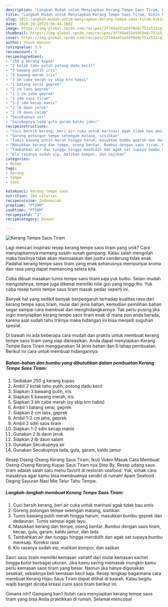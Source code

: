 ```yaml
---
description: "Langkah Mudah untuk Menyiapkan Kerang Tempe Saos Tiram, Bikin Ngiler"
title: "Langkah Mudah untuk Menyiapkan Kerang Tempe Saos Tiram, Bikin Ngiler"
slug: 1012-langkah-mudah-untuk-menyiapkan-kerang-tempe-saos-tiram-bikin-ngiler
date: 2020-10-10T23:56:44.168Z
image: https://img-global.cpcdn.com/recipes/3f74dad31e59f0e0/751x532cq70/kerang-tempe-saos-tiram-foto-resep-utama.jpg
thumbnail: https://img-global.cpcdn.com/recipes/3f74dad31e59f0e0/751x532cq70/kerang-tempe-saos-tiram-foto-resep-utama.jpg
cover: https://img-global.cpcdn.com/recipes/3f74dad31e59f0e0/751x532cq70/kerang-tempe-saos-tiram-foto-resep-utama.jpg
author: Steve Hansen
ratingvalue: 3.9
reviewcount: 5
recipeingredient:
- "250 g kerang kupas"
- "2 kotak tahu putih potong dadu kecil"
- "3 bawang putih iris"
- "5 bawang merah iris"
- "3 bh cabe merah sy skip krn habis"
- "1 batang serai geprek"
- "2 cm laos geprek"
- "1-2 cm jahe geprek"
- "2 sdm saos tiram"
- "1-2 sdm kecap manis"
- "2 lb daun jeruk"
- "2 lb daun salam"
- "Secukupnya air"
- "Secukupnya lada gula garam kaldu jamur"
recipeinstructions:
- "Cuci bersih kerang, beri air cuka untuk marinasi agak tidak bau amis"
- "Goreng potongan tempe setengah matang, sisihkan"
- "Tumis bawang putih merah hingga harum, masukkan bumbu geprek dan dedaunan. Tumis sampai agak layu"
- "Masukkan kerang dan tempe, oseng bentar. Bumbui dengan saos tiram, kecap, gula, garam, kaldu jamur, dan lada"
- "Tambahkan air dan tunggu hingga mendidih dan agak sat supaya bumbu meresap. Koreksi rasa"
- "Klo rasanya sudah sip, matikan kompor, dan sajikan"
categories:
- Resep
tags:
- kerang
- tempe
- saos

katakunci: kerang tempe saos 
nutrition: 164 calories
recipecuisine: Indonesian
preptime: "PT29M"
cooktime: "PT58M"
recipeyield: "2"
recipecategory: Dinner

---
```



![Kerang Tempe Saos Tiram](https://img-global.cpcdn.com/recipes/3f74dad31e59f0e0/751x532cq70/kerang-tempe-saos-tiram-foto-resep-utama.jpg)

Lagi mencari inspirasi resep kerang tempe saos tiram yang unik? Cara menyiapkannya memang susah-susah gampang. Kalau salah mengolah maka hasilnya tidak akan memuaskan dan justru cenderung tidak enak. Padahal kerang tempe saos tiram yang enak seharusnya mempunyai aroma dan rasa yang dapat memancing selera kita.

Coba dibuat masakan tumis tempe saos tiram saja yuk buibu. Selain mudah mengolahnya, tempe juga dikenal memiliki nilai gizi yang tinggi lho. Yuk coba resep tumis tempe saus tiram masak pedas seperti ini.

Banyak hal yang sedikit banyak berpengaruh terhadap kualitas rasa dari kerang tempe saos tiram, mulai dari jenis bahan, kemudian pemilihan bahan segar sampai cara membuat dan menghidangkannya. Tak perlu pusing jika ingin menyiapkan kerang tempe saos tiram enak di mana pun anda berada, karena asal sudah tahu triknya maka hidangan ini bisa menjadi suguhan spesial.


Di bawah ini ada beberapa cara mudah dan praktis untuk membuat kerang tempe saos tiram yang siap dikreasikan. Anda dapat menyiapkan Kerang Tempe Saos Tiram menggunakan 14 jenis bahan dan 6 tahap pembuatan. Berikut ini cara untuk membuat hidangannya.

<!--inarticleads1-->

##### Bahan-bahan dan bumbu yang dibutuhkan dalam pembuatan Kerang Tempe Saos Tiram:

1. Sediakan 250 g kerang kupas
1. Ambil 2 kotak tahu putih, potong dadu kecil
1. Siapkan 3 bawang putih, iris
1. Siapkan 5 bawang merah, iris
1. Siapkan 3 bh cabe merah (sy skip krn habis)
1. Ambil 1 batang serai, geprek
1. Siapkan 2 cm laos, geprek
1. Ambil 1-2 cm jahe, geprek
1. Ambil 2 sdm saos tiram
1. Siapkan 1-2 sdm kecap manis
1. Gunakan 2 lb daun jeruk
1. Siapkan 2 lb daun salam
1. Gunakan Secukupnya air
1. Gunakan Secukupnya lada, gula, garam, kaldu jamur


Resep Oseng-Oseng Kerang Saus Tiram, Ikuti Video Masak Cara Membuat Oseng-Oseng Kerang Kupas Saus Tiram nya Step By. Resep udang saus tiram adalah salah satu menu favorit di restoran seafood. Yuk, simak cara masaknya agar kamu bisa membuatnya sendiri di rumah! Ayam Seafood Daging Sayuran Nasi Mie Telur Tahu Tempe. 

<!--inarticleads2-->

##### Langkah-langkah membuat Kerang Tempe Saos Tiram:

1. Cuci bersih kerang, beri air cuka untuk marinasi agak tidak bau amis
1. Goreng potongan tempe setengah matang, sisihkan
1. Tumis bawang putih merah hingga harum, masukkan bumbu geprek dan dedaunan. Tumis sampai agak layu
1. Masukkan kerang dan tempe, oseng bentar. Bumbui dengan saos tiram, kecap, gula, garam, kaldu jamur, dan lada
1. Tambahkan air dan tunggu hingga mendidih dan agak sat supaya bumbu meresap. Koreksi rasa
1. Klo rasanya sudah sip, matikan kompor, dan sajikan


Saori saos tiram memiliki kemasan variatif dari mulai kemasan sachet hingga botol berbagai ukuran. Jika kamu sering memasak mungkin kamu perlu kemasan saos tiram yang besar. Namun jika hanya digunakan sesekali, sebaiknya beli kemasan kecil saja. Resep lengkap bagaimana cara membuat Kerang Hijau Saus Tiram dapat dilihat di bawah. Kalau begitu wajib banget dicoba kreasi cumi saos tiram berikut ini. 

Gimana nih? Gampang kan? Itulah cara menyiapkan kerang tempe saos tiram yang bisa Anda praktikkan di rumah. Selamat mencoba!
